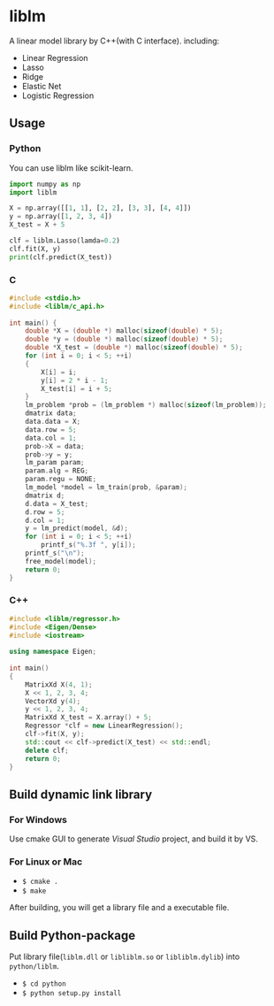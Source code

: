 # liblm
A linear model library by C++(with C interface).
including:
* Linear Regression
* Lasso
* Ridge
* Elastic Net
* Logistic Regression
## Usage
### Python
You can use liblm like scikit-learn.
```python
import numpy as np
import liblm

X = np.array([[1, 1], [2, 2], [3, 3], [4, 4]])
y = np.array([1, 2, 3, 4])
X_test = X + 5

clf = liblm.Lasso(lamda=0.2)
clf.fit(X, y)
print(clf.predict(X_test))
```
### C
```c
#include <stdio.h>
#include <liblm/c_api.h>
  
int main() {
    double *X = (double *) malloc(sizeof(double) * 5);
    double *y = (double *) malloc(sizeof(double) * 5);
    double *X_test = (double *) malloc(sizeof(double) * 5);
    for (int i = 0; i < 5; ++i) 
    {
        X[i] = i;
        y[i] = 2 * i - 1;
        X_test[i] = i + 5;
    }
    lm_problem *prob = (lm_problem *) malloc(sizeof(lm_problem));
    dmatrix data;
    data.data = X;
    data.row = 5;
    data.col = 1;
    prob->X = data;
    prob->y = y;
    lm_param param;
    param.alg = REG;
    param.regu = NONE;
    lm_model *model = lm_train(prob, &param);
    dmatrix d;
    d.data = X_test;
    d.row = 5;
    d.col = 1;
    y = lm_predict(model, &d);
    for (int i = 0; i < 5; ++i)
        printf_s("%.3f ", y[i]);
    printf_s("\n");
    free_model(model);
    return 0;
}

```

### C++
```c++
#include <liblm/regressor.h>
#include <Eigen/Dense>
#include <iostream>
  
using namespace Eigen;
  
int main()
{
    MatrixXd X(4, 1);
    X << 1, 2, 3, 4;
    VectorXd y(4);
    y << 1, 2, 3, 4;
    MatrixXd X_test = X.array() + 5;
    Regressor *clf = new LinearRegression();
    clf->fit(X, y);
    std::cout << clf->predict(X_test) << std::endl;
    delete clf;
    return 0;
}
```
## Build dynamic link library
### For Windows
Use cmake GUI to generate *Visual Studio* project, and build it by VS.
### For Linux or Mac
* `$ cmake .`
* `$ make`

After building, you will get a library file and a executable file.

## Build Python-package
Put library file(`liblm.dll` or `libliblm.so` or `libliblm.dylib`) into `python/liblm`.  
* `$ cd python`
* `$ python setup.py install`